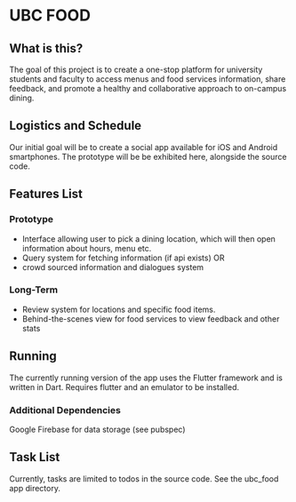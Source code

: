 # UBC FOOD

## What is this?
The goal of this project is to create a one-stop platform for university students and
faculty to access menus and food services information, share feedback, and promote
a healthy and collaborative approach to on-campus dining.

## Logistics and Schedule
Our initial goal will be to create a social app available for iOS
and Android smartphones. The prototype will be be exhibited here, alongside the source code.

## Features List
### Prototype
* Interface allowing user to pick a dining location, which will then open information
about hours, menu etc.
* Query system for fetching information (if api exists) OR
* crowd sourced information and dialogues system

### Long-Term
* Review system for locations and specific food items.
* Behind-the-scenes view for food services to view feedback and other stats

## Running
The currently running version of the app uses the Flutter framework and is written in Dart. Requires flutter and an emulator to be installed.
### Additional Dependencies
Google Firebase for data storage (see pubspec)

## Task List
Currently, tasks are limited to todos in the source code. See the ubc_food app directory.
